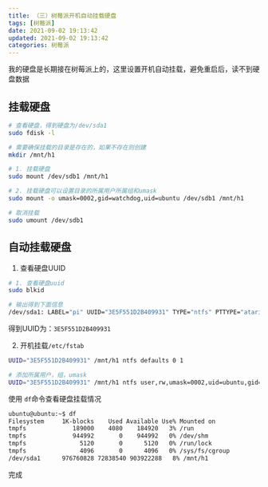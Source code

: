 ```yaml
---
title: （三）树莓派开机自动挂载硬盘
tags: [树莓派]
date: 2021-09-02 19:13:42
updated: 2021-09-02 19:13:42
categories: 树莓派
---
```


我的硬盘是长期接在树莓派上的，这里设置开机自动挂载，避免重启后，读不到硬盘数据

<!-- more -->

## 挂载硬盘

```sh
# 查看硬盘，得到硬盘为/dev/sda1
sudo fdisk -l

# 需要确保挂载的目录是存在的，如果不存在则创建
mkdir /mnt/h1

# 1. 挂载硬盘
sudo mount /dev/sdb1 /mnt/h1

# 2. 挂载硬盘可以设置目录的所属用户所属组和umask
sudo mount -o umask=0002,gid=watchdog,uid=ubuntu /dev/sdb1 /mnt/h1

# 取消挂载
sudo umount /dev/sdb1
```

## 自动挂载硬盘

1. 查看硬盘UUID
```sh
# 1. 查看硬盘uuid
sudo blkid

# 输出得到下面信息
/dev/sda1: LABEL="pi" UUID="3E5F551D2B409931" TYPE="ntfs" PTTYPE="atari"
```

得到UUID为：`3E5F551D2B409931`

2. 开机挂载`/etc/fstab`

```sh
UUID="3E5F551D2B409931" /mnt/h1 ntfs defaults 0 1

# 添加所属用户，组，umask
UUID="3E5F551D2B409931" /mnt/h1 ntfs user,rw,umask=0002,uid=ubuntu,gid=watchdog 0 1
```

使用 `df`命令查看硬盘挂载情况

```sh
ubuntu@ubuntu:~$ df
Filesystem     1K-blocks    Used Available Use% Mounted on
tmpfs             189000    4080    184920   3% /run
tmpfs             944992       0    944992   0% /dev/shm
tmpfs               5120       0      5120   0% /run/lock
tmpfs               4096       0      4096   0% /sys/fs/cgroup
/dev/sda1      976760828 72838540 903922288   8% /mnt/h1
```

完成

